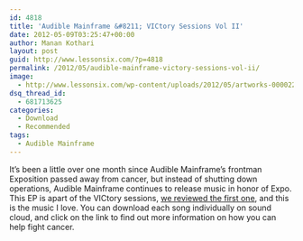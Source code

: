 ```yaml
---
id: 4818
title: 'Audible Mainframe &#8211; VICtory Sessions Vol II'
date: 2012-05-09T03:25:47+00:00
author: Manan Kothari
layout: post
guid: http://www.lessonsix.com/?p=4818
permalink: /2012/05/audible-mainframe-victory-sessions-vol-ii/
image:
  - http://www.lessonsix.com/wp-content/uploads/2012/05/artworks-000022934847-9j6d8b-original.jpg
dsq_thread_id:
  - 681713625
categories:
  - Download
  - Recommended
tags:
  - Audible Mainframe
---
```

It&#8217;s been a little over one month since Audible Mainframe&#8217;s frontman Exposition passed away from cancer, but instead of shutting down operations, Audible Mainframe continues to release music in honor of Expo. This EP is apart of the VICtory sessions, <a href="http://www.lessonsix.com/2012/02/audible-mainframes-victory-sessions-vol-1/" target="_blank">we reviewed the first one</a>, and this is the music I love. You can download each song individually on sound cloud, and click on the link to find out more information on how you can help fight cancer.